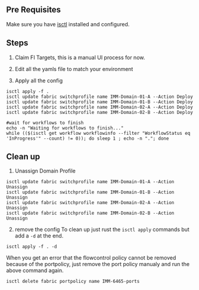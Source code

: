 ## Pre Requisites
Make sure you have [isctl](https://github.com/cgascoig/isctl) installed and configured.

## Steps
1. Claim FI Targets, this is a manual UI process for now.

2. Edit all the yamls file to match your environment

3. Apply all the config
```
isctl apply -f .
isctl update fabric switchprofile name IMM-Domain-01-A --Action Deploy
isctl update fabric switchprofile name IMM-Domain-01-B --Action Deploy
isctl update fabric switchprofile name IMM-Domain-02-A --Action Deploy
isctl update fabric switchprofile name IMM-Domain-02-B --Action Deploy

#wait for workflows to finish
echo -n "Waiting for workflows to finish..."
while (($(isctl get workflow workflowinfo --filter "WorkflowStatus eq 'InProgress'" --count) != 0)); do sleep 1 ; echo -n "."; done
```

## Clean up
1. Unassign Domain Profile
```
isctl update fabric switchprofile name IMM-Domain-01-A --Action Unassign
isctl update fabric switchprofile name IMM-Domain-01-B --Action Unassign
isctl update fabric switchprofile name IMM-Domain-02-A --Action Unassign
isctl update fabric switchprofile name IMM-Domain-02-B --Action Unassign
```

2. remove the config
To clean up just rust the `isctl apply` commands but add a `-d` at the end.
```
isctl apply -f . -d
```

When you get an error that the flowcontrol policy cannot be removed because of the portpolicy, just remove the port policy manualy and run the above command again.
```
isctl delete fabric portpolicy name IMM-6465-ports
```
